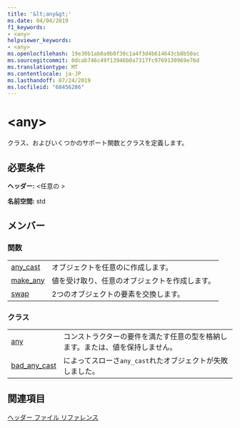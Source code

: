 ```yaml
---
title: '&lt;any&gt;'
ms.date: 04/04/2019
f1_keywords:
- <any>
helpviewer_keywords:
- <any>
ms.openlocfilehash: 19e30b1ab0a9b0f30c1a4f3d4b614643cb8b50ac
ms.sourcegitcommit: 0dcab746c49f13946b0a7317fc9769130969e76d
ms.translationtype: MT
ms.contentlocale: ja-JP
ms.lasthandoff: 07/24/2019
ms.locfileid: "68456286"
---
```

# <a name="ltanygt"></a>&lt;any&gt;

クラス、およびいくつかのサポート関数とクラスを定義します。

## <a name="requirements"></a>必要条件

**ヘッダー:** \<任意の >

**名前空間:** std

## <a name="members"></a>メンバー

### <a name="functions"></a>関数

|||
|-|-|
|[any_cast](../standard-library/any-functions.md#any_cast)|オブジェクトを任意のに作成します。|
|[make_any](../standard-library/any-functions.md#make_any)|値を受け取り、任意のオブジェクトを作成します。|
|[swap](../standard-library/any-functions.md#swap)|2つのオブジェクトの要素を交換します。|

### <a name="classes"></a>クラス

|||
|-|-|
|[any](../standard-library/any-class.md)|コンストラクターの要件を満たす任意の型を格納します。または、値を保持しません。|
|[bad_any_cast](../standard-library/bad-any-cast-class.md)|によってスローさ`any_cast`れたオブジェクトが失敗しました。|

## <a name="see-also"></a>関連項目

[ヘッダー ファイル リファレンス](../standard-library/cpp-standard-library-header-files.md)
